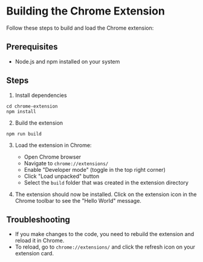 # Building the Chrome Extension

Follow these steps to build and load the Chrome extension:

## Prerequisites

- Node.js and npm installed on your system

## Steps

1. Install dependencies

```
cd chrome-extension
npm install
```

2. Build the extension

```
npm run build
```

3. Load the extension in Chrome:

   - Open Chrome browser
   - Navigate to `chrome://extensions/`
   - Enable "Developer mode" (toggle in the top right corner)
   - Click "Load unpacked" button
   - Select the `build` folder that was created in the extension directory

4. The extension should now be installed. Click on the extension icon in the Chrome toolbar to see the "Hello World" message.

## Troubleshooting

- If you make changes to the code, you need to rebuild the extension and reload it in Chrome.
- To reload, go to `chrome://extensions/` and click the refresh icon on your extension card.
